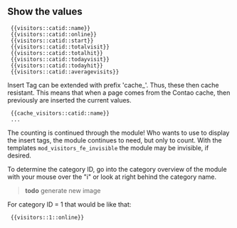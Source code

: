 ## Show the values

	 {{visitors::catid::name}}
	 {{visitors::catid::online}}
	 {{visitors::catid::start}}
	 {{visitors::catid::totalvisit}}
	 {{visitors::catid::totalhit}}
	 {{visitors::catid::todayvisit}}
	 {{visitors::catid::todayhit}}
	 {{visitors::catid::averagevisits}}

Insert Tag  can be extended with prefix 'cache_'. Thus, these then cache resistant. This means that when a page comes from the Contao cache, then previously are inserted the current values.

	 {{cache_visitors::catid::name}}
	 ...

The counting is continued through the module! Who wants to use to display the insert tags, the module continues to need, but only to count. With the templates ```mod_visitors_fe_invisible``` the module may be invisible, if desired.

To determine the category ID, go into the category overview of the module with your mouse over the "i" or look at right behind the category name.

> **todo** generate new image

For category ID = 1 that would be like that:

	 {{visitors::1::online}}

